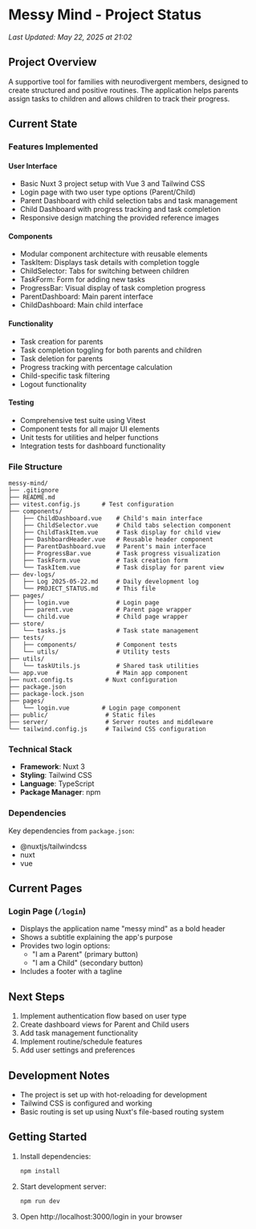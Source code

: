 # Messy Mind - Project Status

*Last Updated: May 22, 2025 at 21:02*

## Project Overview
A supportive tool for families with neurodivergent members, designed to create structured and positive routines. The application helps parents assign tasks to children and allows children to track their progress.

## Current State

### Features Implemented

#### User Interface
- Basic Nuxt 3 project setup with Vue 3 and Tailwind CSS
- Login page with two user type options (Parent/Child)
- Parent Dashboard with child selection tabs and task management
- Child Dashboard with progress tracking and task completion
- Responsive design matching the provided reference images

#### Components
- Modular component architecture with reusable elements
- TaskItem: Displays task details with completion toggle
- ChildSelector: Tabs for switching between children
- TaskForm: Form for adding new tasks
- ProgressBar: Visual display of task completion progress
- ParentDashboard: Main parent interface
- ChildDashboard: Main child interface

#### Functionality
- Task creation for parents
- Task completion toggling for both parents and children
- Task deletion for parents
- Progress tracking with percentage calculation
- Child-specific task filtering
- Logout functionality

#### Testing
- Comprehensive test suite using Vitest
- Component tests for all major UI elements
- Unit tests for utilities and helper functions
- Integration tests for dashboard functionality

### File Structure
```
messy-mind/
├── .gitignore
├── README.md
├── vitest.config.js      # Test configuration
├── components/
│   ├── ChildDashboard.vue    # Child's main interface
│   ├── ChildSelector.vue     # Child tabs selection component
│   ├── ChildTaskItem.vue     # Task display for child view
│   ├── DashboardHeader.vue   # Reusable header component
│   ├── ParentDashboard.vue   # Parent's main interface
│   ├── ProgressBar.vue       # Task progress visualization
│   ├── TaskForm.vue          # Task creation form
│   └── TaskItem.vue          # Task display for parent view
├── dev-logs/
│   ├── Log 2025-05-22.md     # Daily development log
│   └── PROJECT_STATUS.md     # This file
├── pages/
│   ├── login.vue             # Login page
│   ├── parent.vue            # Parent page wrapper
│   └── child.vue             # Child page wrapper
├── store/
│   └── tasks.js              # Task state management
├── tests/
│   ├── components/           # Component tests
│   └── utils/                # Utility tests
├── utils/
│   └── taskUtils.js          # Shared task utilities
└── app.vue                   # Main app component
├── nuxt.config.ts         # Nuxt configuration
├── package.json
├── package-lock.json
├── pages/
│   └── login.vue         # Login page component
├── public/                # Static files
├── server/                # Server routes and middleware
└── tailwind.config.js     # Tailwind CSS configuration
```

### Technical Stack
- **Framework**: Nuxt 3
- **Styling**: Tailwind CSS
- **Language**: TypeScript
- **Package Manager**: npm

### Dependencies
Key dependencies from `package.json`:
- @nuxtjs/tailwindcss
- nuxt
- vue

## Current Pages

### Login Page (`/login`)
- Displays the application name "messy mind" as a bold header
- Shows a subtitle explaining the app's purpose
- Provides two login options:
  - "I am a Parent" (primary button)
  - "I am a Child" (secondary button)
- Includes a footer with a tagline

## Next Steps
1. Implement authentication flow based on user type
2. Create dashboard views for Parent and Child users
3. Add task management functionality
4. Implement routine/schedule features
5. Add user settings and preferences

## Development Notes
- The project is set up with hot-reloading for development
- Tailwind CSS is configured and working
- Basic routing is set up using Nuxt's file-based routing system

## Getting Started
1. Install dependencies:
   ```bash
   npm install
   ```
2. Start development server:
   ```bash
   npm run dev
   ```
3. Open http://localhost:3000/login in your browser
